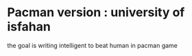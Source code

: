 # Pacman version : university of isfahan
the goal is writing intelligent to beat human in pacman game

